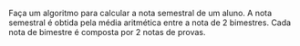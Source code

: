 Faça um algoritmo para calcular a nota semestral de um aluno. A nota semestral é obtida 
pela média aritmética entre a nota de 2 bimestres. Cada nota de bimestre é composta por 
2 notas de provas. 